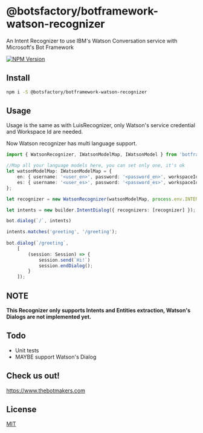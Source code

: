# @botsfactory/botframework-watson-recognizer

An Intent Recognizer to use IBM's Watson Conversation service with Microsoft's Bot Framework

[![NPM Version][npm-image]][npm-url]

## Install

```bash
npm i -S @botsfactory/botframework-watson-recognizer
```

## Usage

Usage is the same as with LuisRecognizer, only Watson's service credential and Workspace Id are needed.

Now Watson recognizer has multi language support.

```ts
import { WatsonRecognizer, IWatsonModelMap, IWatsonModel } from 'botframework-watson-recognizer';

//Map all your language models here, you can set only one, it's ok
let watsonModelMap: IWatsonModelMap = {
    en: { username: '<user_en>', password: '<password_en>', workspaceId: '<workspace-id_en>' },
    es: { username: '<user_es>', password: '<password_es>', workspaceId: '<workspace-id_es>' }
};

let recognizer = new WatsonRecognizer(watsonModelMap, process.env.INTENT_THRESHOLD);

let intents = new builder.IntentDialog({ recognizers: [recognizer] });

bot.dialog(`/`, intents)

intents.matches('greeting', '/greeting');
    
bot.dialog(`/greeting`,
    [
        (session: Session) => {
            session.send(`Hi!`)
            session.endDialog();
        }
    ]);
```

## NOTE

**This Recognizer only supports Intents and Entities extraction, Watson's Dialogs are not implemented yet.**

## Todo

- Unit tests
- MAYBE support Watson's Dialog 


## Check us out!

https://www.thebotmakers.com

## License

[MIT](http://vjpr.mit-license.org)

[npm-image]: https://img.shields.io/npm/v/botframework-watson-recognizer.svg
[npm-url]: https://npmjs.org/package/botframework-watson-recognizer